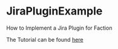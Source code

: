 # JiraPluginExample
How to Implement a Jira Plugin for Faction

The Tutorial can be found [here](https://docs.factionsecurity.com/FACTION%20Plugin%20Extension%20API/)

